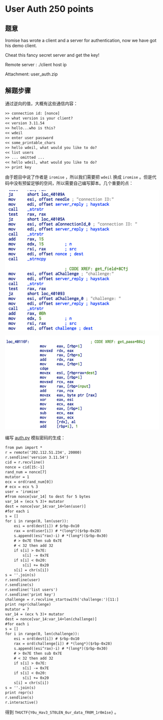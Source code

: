 User Auth 250 points
================

题意
-------------

Iromise has wrote a client and a server for authentication, now we have got his demo client.

Cheat this fancy secret server and get the key!

Remote server : ./client host ip 

Attachment: user_auth.zip

解题步骤
-------------

通过逆向的值，大概有这些通信内容：

```
>> connection id: [nonce]
>> what version is your client?
<< version 3.11.54
>> hello...who is this?
<< wdeil
>> enter user password
<< some_printable_chars
>> hello wdeil, what would you like to do?
<< list users
>> ... omitted ...
<< hello wdeil, what would you like to do?
>> print key
```

由于题目中说了作者是 `iromise` ，所以我们需要把 `wdeil` 换成 `iromise` 。但是代码中没有预留足够的空间，所以需要自己编写脚本。几个重要的点：

![nonce and challenge id](2018-09-29-00-59-56.png)

![calculate password](2018-09-29-01-00-39.png)

编写 [auth.py](auth.py) 模拟密码的生成：

```
from pwn import *
r = remote('202.112.51.234', 20000)
r.sendline('version 3.11.54')
cid = r.recvline()
nonce = cid[15:-1]
rand_num = nonce[7]
mutator = 1
ecx = ord(rand_num[0])
# ecx = ecx % 3
user = 'iromise'
#from nonce[var_14] to dest for 5 bytes
var_14 = (ecx % 3)+ mutator
dest = nonce[var_14:var_14+len(user)]
#for each i
s = []
for i in range(0, len(user)):
    esi = ord(dest[i]) # $rbp-0x10
    rax = ord(user[i]) # *(long*)($rbp-0x28)
    s.append((esi^rax)-i) # *(long*)($rbp-0x30)
    # > 0x7E then sub 0x7E
    # < 32 then add 32
    if s[i] > 0x7E:
        s[i] -= 0x7E
    if s[i] < 0x20:
        s[i] += 0x20
    s[i] = chr(s[i])
s = ''.join(s)
r.sendline(user)
r.sendline(s)
r.sendline('list users')
r.sendline('print key')
challenge = r.recvline_startswith('challenge:')[11:]
print repr(challenge)
mutator = 7
var_14 = (ecx % 3)+ mutator
dest = nonce[var_14:var_14+len(challenge)]
#for each i
s = []
for i in range(0, len(challenge)):
    esi = ord(dest[i]) # $rbp-0x10
    rax = ord(challenge[i]) # *(long*)($rbp-0x28)
    s.append((esi^rax)-i) # *(long*)($rbp-0x30)
    # > 0x7E then sub 0x7E
    # < 32 then add 32
    if s[i] > 0x7E:
        s[i] -= 0x7E
    if s[i] < 0x20:
        s[i] += 0x20
    s[i] = chr(s[i])
s = ''.join(s)
print repr(s)
r.sendline(s)
r.interactive()
```

得到 `THUCTF{Y0u_Hav3_ST0LEN_0ur_data_fR0M_1r0m1se}` 。